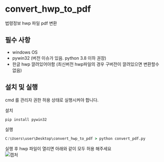 # convert_hwp_to_pdf
법령정보 hwp 파일 pdf 변환

## 필수 사항
- windows OS
- pywin32 (버전 이슈가 있음. python 3.8 이하 권장)
- 한글 hwp 깔려있어야함 (최신버전 hwp파일의 경우 구버전이 깔려있으면 변환할수 없음)

## 설치 및 실행
cmd 를 관리자 권한 허용 상태로 실행시켜야 합니다.

설치  
```cmd
pip install pywin32
```

실행  
```cmd
C:\Users\user\Desktop\convert_hwp_to_pdf > python convert_pdf.py
```

실행 후 hwp 파일이 열리면 아래와 같이 모두 허용 해주세요  
![캡처](https://github.com/skrevolve/convert_hwp_to_pdf/assets/41939976/3e8492e9-ea23-4ffe-a8c2-a669f23b8de0)
